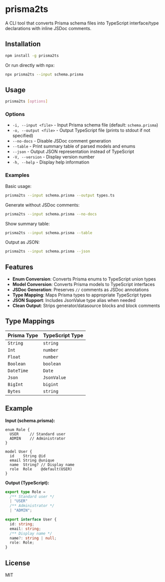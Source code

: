 # prisma2ts

A CLI tool that converts Prisma schema files into TypeScript interface/type declarations with inline JSDoc comments.

## Installation

```bash
npm install -g prisma2ts
```

Or run directly with npx:

```bash
npx prisma2ts --input schema.prisma
```

## Usage

```bash
prisma2ts [options]
```

### Options

- `-i, --input <file>` - Input Prisma schema file (default: `schema.prisma`)
- `-o, --output <file>` - Output TypeScript file (prints to stdout if not specified)
- `--no-docs` - Disable JSDoc comment generation
- `--table` - Print summary table of parsed models and enums
- `--json` - Output JSON representation instead of TypeScript
- `-V, --version` - Display version number
- `-h, --help` - Display help information

### Examples

Basic usage:

```bash
prisma2ts --input schema.prisma --output types.ts
```

Generate without JSDoc comments:

```bash
prisma2ts --input schema.prisma --no-docs
```

Show summary table:

```bash
prisma2ts --input schema.prisma --table
```

Output as JSON:

```bash
prisma2ts --input schema.prisma --json
```

## Features

- **Enum Conversion**: Converts Prisma enums to TypeScript union types
- **Model Conversion**: Converts Prisma models to TypeScript interfaces
- **JSDoc Generation**: Preserves `//` comments as JSDoc annotations
- **Type Mapping**: Maps Prisma types to appropriate TypeScript types
- **JSON Support**: Includes JsonValue type alias when needed
- **Clean Output**: Strips generator/datasource blocks and block comments

## Type Mappings

| Prisma Type | TypeScript Type |
| ----------- | --------------- |
| `String`    | `string`        |
| `Int`       | `number`        |
| `Float`     | `number`        |
| `Boolean`   | `boolean`       |
| `DateTime`  | `Date`          |
| `Json`      | `JsonValue`     |
| `BigInt`    | `bigint`        |
| `Bytes`     | `string`        |

## Example

**Input (schema.prisma):**

```prisma
enum Role {
  USER     // Standard user
  ADMIN    // Administrator
}

model User {
  id    String @id
  email String @unique
  name  String? // Display name
  role  Role    @default(USER)
}
```

**Output (TypeScript):**

```typescript
export type Role =
  /** Standard user */
  | "USER"
  /** Administrator */
  | "ADMIN";

export interface User {
  id: string;
  email: string;
  /** Display name */
  name?: string | null;
  role: Role;
}
```

## License

MIT
